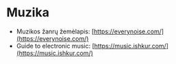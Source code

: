 # Muzika

* Muzikos žanrų žemėlapis: [https://everynoise.com/](https://everynoise.com/)
* Guide to electronic music: [https://music.ishkur.com/](https://music.ishkur.com/)

